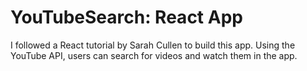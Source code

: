 # YouTubeSearch: React App

I followed a React tutorial by Sarah Cullen to build this app. Using the YouTube API, users can search for videos and watch them in the app.
